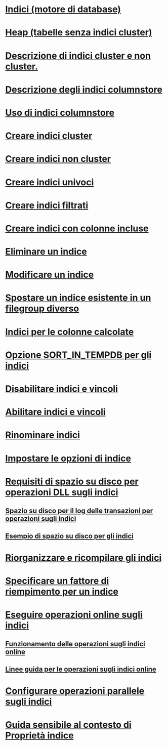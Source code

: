 # [Indici (motore di database)](indexes.md)
# [Heap (tabelle senza indici cluster)](heaps-tables-without-clustered-indexes.md)
# [Descrizione di indici cluster e non cluster.](clustered-and-nonclustered-indexes-described.md)
# [Descrizione degli indici columnstore](columnstore-indexes-described.md)
# [Uso di indici columnstore](dbengine-columnstore-indexes.md)
# [Creare indici cluster](create-clustered-indexes.md)
# [Creare indici non cluster](create-nonclustered-indexes.md)
# [Creare indici univoci](create-unique-indexes.md)
# [Creare indici filtrati](create-filtered-indexes.md)
# [Creare indici con colonne incluse](create-indexes-with-included-columns.md)
# [Eliminare un indice](delete-an-index.md)
# [Modificare un indice](modify-an-index.md)
# [Spostare un indice esistente in un filegroup diverso](move-an-existing-index-to-a-different-filegroup.md)
# [Indici per le colonne calcolate](indexes-on-computed-columns.md)
# [Opzione SORT_IN_TEMPDB per gli indici](sort-in-tempdb-option-for-indexes.md)
# [Disabilitare indici e vincoli](disable-indexes-and-constraints.md)
# [Abilitare indici e vincoli](enable-indexes-and-constraints.md)
# [Rinominare indici](rename-indexes.md)
# [Impostare le opzioni di indice](set-index-options.md)
# [Requisiti di spazio su disco per operazioni DLL sugli indici](disk-space-requirements-for-index-ddl-operations.md)
## [Spazio su disco per il log delle transazioni per operazioni sugli indici](transaction-log-disk-space-for-index-operations.md)
## [Esempio di spazio su disco per gli indici](index-disk-space-example.md)
# [Riorganizzare e ricompilare gli indici](reorganize-and-rebuild-indexes.md)
# [Specificare un fattore di riempimento per un indice](specify-fill-factor-for-an-index.md)
# [Eseguire operazioni online sugli indici](perform-index-operations-online.md)
## [Funzionamento delle operazioni sugli indici online](how-online-index-operations-work.md)
## [Linee guida per le operazioni sugli indici online](guidelines-for-online-index-operations.md)
# [Configurare operazioni parallele sugli indici](configure-parallel-index-operations.md)
# [Guida sensibile al contesto di Proprietà indice](index-properties-f1-help.md)
